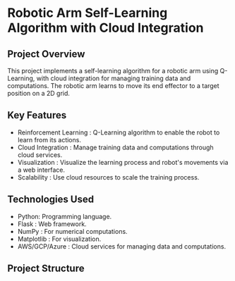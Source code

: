 # Robotic Arm Self-Learning Algorithm with Cloud Integration

## Project Overview
This project implements a self-learning algorithm for a robotic arm using Q-Learning, with cloud integration for managing training data and computations. The robotic arm learns to move its end effector to a target position on a 2D grid.

## Key Features
- Reinforcement Learning : Q-Learning algorithm to enable the robot to learn from its actions.
- Cloud Integration : Manage training data and computations through cloud services.
- Visualization : Visualize the learning process and robot's movements via a web interface.
- Scalability : Use cloud resources to scale the training process.

## Technologies Used
- Python: Programming language.
- Flask : Web framework.
- NumPy : For numerical computations.
- Matplotlib : For visualization.
- AWS/GCP/Azure : Cloud services for managing data and computations.

## Project Structure
